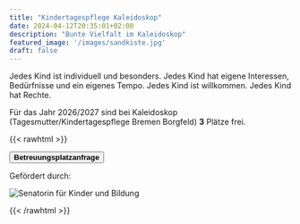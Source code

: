 ```yaml
---
title: "Kindertagespflege Kaleidoskop"
date: 2024-04-12T20:35:01+02:00
description: "Bunte Vielfalt im Kaleidoskop"
featured_image: '/images/sandkiste.jpg'
draft: false
---
```


Jedes Kind ist individuell und besonders. Jedes Kind hat eigene Interessen, Bedürfnisse und ein eigenes Tempo. Jedes Kind ist willkommen. Jedes Kind hat Rechte.

Für das Jahr 2026/2027 sind bei Kaleidoskop (Tagesmutter/Kindertagespflege Bremen Borgfeld) **3** Plätze frei. 


{{< rawhtml >}}

<a href="mailto:info@kinder-kaleidoskop.de?subject=Betreuungsplatzanfrage bei Kaleidoskop">
<button class="ba bg-light-gray br2 f3 hover-bg-moon-gray link mt2 ph2 pv1"><strong>Betreuungsplatzanfrage</strong></button>
</a>


<div class="flex flex-wrap">
    <div class="w-100 w-100-ns w-50-l pa2">
        <p>Gefördert durch:</p>
    </div>
    <div class="w-100 w-100-ns w-100-m w-50-l m0 pa0 pa2-ns">
        <img src="/images/skb_logo.png" alt="Senatorin für Kinder und Bildung" class="br4 ma1">
    </div>
</div>

{{< /rawhtml >}}
